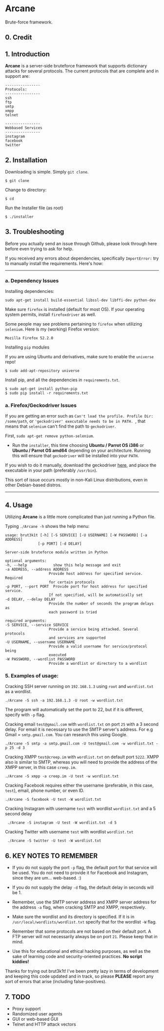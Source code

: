 # Arcane  


Brute-force framework.

## 0. Credit




## 1. Introduction

__Arcane__ is a server-side bruteforce framework that supports dictionary attacks for several protocols.
The current protocols that are complete and in support are:

    ----------------
    Protocols:
    ----------------
    ssh
    ftp
    smtp
    xmpp
    telnet

    ----------------
    Webbased Services
    ----------------
    instagram
    facebook
    twitter



## 2. Installation

Downloading is simple. Simply `git clone`.

    $ git clone 

Change to directory:

    $ cd 

Run the Installer file (as root)

    $ ./installer

## 3. Troubleshooting

Before you actually send an issue through Github, please look through here before even trying to ask for help.

If you received any errors about dependencies, specifically `ImportError:` try to manually install the requirements. Here's how:

---

### a. Dependency Issues

Installing dependencies:

    sudo apt-get install build-essential libssl-dev libffi-dev python-dev

Make sure `firefox` is installed (default for most OS). If your operating system permits, install `firefoxdriver` as well.

Some people may see problems pertaining to `firefox` when utilizing `selenium`. Here is my (working) Firefox version:

    Mozilla Firefox 52.2.0

Installing `pip` modules

If you are using Ubuntu and derivatives, make sure to enable the `universe` repo!

    $ sudo add-apt-repository universe

Install pip, and all the dependencies in `requirements.txt`.

    $ sudo apt-get install python-pip
    $ sudo pip install -r requirements.txt

### a. Firefox/Geckodriver Issues

If you are getting an error such as `Can't load the profile. Profile Dir: /some/path`, or `'geckodriver' executable needs to be in PATH. `, that means that `selenium` can't find the path to `geckodriver`.

First, `sudo apt-get remove python-selenium`.

* Run the `installer`, this time choosing __Ubuntu / Parrot OS i386__ or __Ubuntu / Parrot OS amd64__ depending on your architecture. Running this will ensure that `geckodriver` will be installed into your `PATH`.

If you wish to do it manually, download the geckodriver [here](https://github.com/mozilla/geckodriver/releases/), and place the executable in your path (preferably `/usr/bin`).

This sort of issue occurs mostly in non-Kali Linux distributions, even in other Debian-based distros.

---

## 4. Usage

Utilizing __Arcane__ is a little more complicated than just running a Python file.

Typing `./Arcane -h` shows the help menu:

    usage: brut3k1t [-h] [-S SERVICE] [-U USERNAME] [-W PASSWORD] [-a ADDRESS]
                   [-p PORT] [-d DELAY]

    Server-side bruteforce module written in Python

    optional arguments:
    -h, --help            show this help message and exit
    -a ADDRESS, --address ADDRESS
                        Provide host address for specified service. Required
                        for certain protocols
    -p PORT, --port PORT  Provide port for host address for specified service.
                        If not specified, will be automatically set
    -d DELAY, --delay DELAY
                        Provide the number of seconds the program delays as
                        each password is tried

    required arguments:
    -S SERVICE, --service SERVICE
                        Provide a service being attacked. Several protocols
                        and services are supported
    -U USERNAME, --username USERNAME
                        Provide a valid username for service/protocol being
                        executed
    -W PASSWORD, --wordlist PASSWORD
                        Provide a wordlist or directory to a wordlist

### 5. Examples of usage:

Cracking SSH server running on `192.168.1.3` using `root` and `wordlist.txt` as a wordlist.

    ./Arcane -S ssh -a 192.168.1.3 -U root -w wordlist.txt

The program will automatically set the port to 22, but if it is different, specify with `-p` flag.

Cracking email `test@gmail.com` with `wordlist.txt` on port `25` with a 3 second delay. For email it is necessary to use the SMTP server's address. For e.g Gmail = `smtp.gmail.com`. You can research this using Google.

    ./Arcane -S smtp -a smtp.gmail.com -U test@gmail.com -w wordlist.txt -p 25 -d 3

Cracking XMPP `test@creep.im` with `wordlist.txt` on default port `5222`. XMPP also is similar to SMTP, whereas you will need to provide the address of the XMPP server, in this case `creep.im`.

    ./Arcane -S xmpp -a creep.im -U test -w wordlist.txt

Cracking Facebook requires either the username (preferable, in this case, `test`), email, phone number, or even ID.

    ./Arcane -S facebook -U test -W wordlist.txt

Cracking Instagram with username `test` with wordlist `wordlist.txt` and a 5 second delay

     ./Arcane -S instagram -U test -W wordlist.txt -d 5

Cracking Twitter with username `test` with wordlist `wordlist.txt`

     ./Arcane -S twitter -U test -W wordlist.txt


## 6. KEY NOTES TO REMEMBER

 * If you do not supply the port `-p` flag, the default port for that service will be used. You do not need to provide it for Facebook and Instagram, since they are um... web-based. :)

 * If you do not supply the delay `-d` flag, the default delay in seconds will be 1.

 * Remember, use the SMTP server address and XMPP server address for the address `-a` flag, when cracking SMTP and XMPP, respectively.

 * Make sure the wordlist and its directory is specified. If it is in `/usr/local/wordlists/wordlist.txt` specify that for the wordlist `-W` flag.

 * Remember that some protocols are not based on their default port. A FTP server will not necessarily always be on port `21`. Please keep that in mind.

 * Use this for educational and ethical hacking purposes, as well as the sake of learning code and security-oriented practices. __No script kiddies!__

Thanks for trying out brut3k1t! I've been pretty lazy in terms of development and keeping this code updated and in track, so please __PLEASE__ report any sort of errors that arise (including false-positives).

## 7. TODO

* Proxy support
* Randomized user agents
* GUI or web-based GUI
* Telnet and HTTP attack vectors


